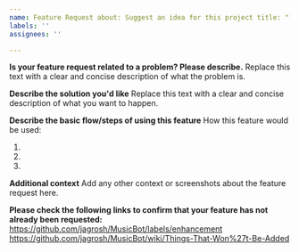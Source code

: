 ```yaml
---
name: Feature Request about: Suggest an idea for this project title: "[Feature Request] Title Here"
labels: ''
assignees: ''

---
```


**Is your feature request related to a problem? Please describe.**
Replace this text with a clear and concise description of what the problem is.

**Describe the solution you'd like**
Replace this text with a clear and concise description of what you want to happen.

**Describe the basic flow/steps of using this feature**
How this feature would be used:

1.
2.
3.

**Additional context**
Add any other context or screenshots about the feature request here.

**Please check the following links to confirm that your feature has not already been requested:**
https://github.com/jagrosh/MusicBot/labels/enhancement
https://github.com/jagrosh/MusicBot/wiki/Things-That-Won%27t-Be-Added
